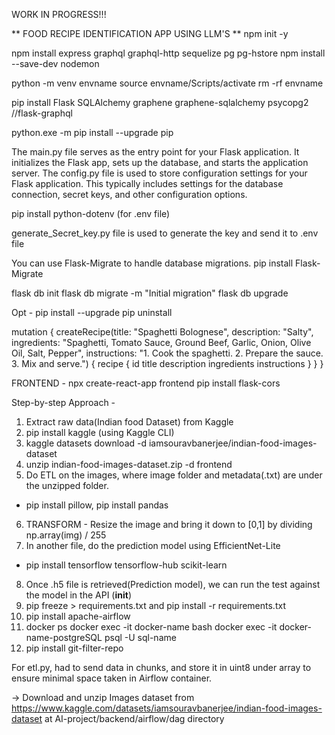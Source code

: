 WORK IN PROGRESS!!!

** FOOD RECIPE IDENTIFICATION APP USING LLM'S **
npm init -y

npm install express graphql graphql-http sequelize pg pg-hstore
npm install --save-dev nodemon

python -m venv envname
source envname/Scripts/activate
rm -rf envname

pip install Flask SQLAlchemy graphene graphene-sqlalchemy psycopg2 //flask-graphql

python.exe -m pip install --upgrade pip

The main.py file serves as the entry point for your Flask application. It initializes the Flask app, sets up the database, and starts the application server. 
The config.py file is used to store configuration settings for your Flask application. This typically includes settings for the database connection, secret keys, and other configuration options.

pip install python-dotenv (for .env file)

generate_Secret_key.py file is used to generate the key and send it to .env file

You can use Flask-Migrate to handle database migrations.
pip install Flask-Migrate

flask db init
flask db migrate -m "Initial migration"
flask db upgrade


Opt -
 pip install --upgrade
 pip uninstall


 mutation {
  createRecipe(title: "Spaghetti Bolognese", description: "Salty", ingredients: "Spaghetti, Tomato Sauce, Ground Beef, Garlic, Onion, Olive Oil, Salt, Pepper", instructions: "1. Cook the spaghetti. 2. Prepare the sauce. 3. Mix and serve.") {
    recipe {
      id
      title
      description
      ingredients
      instructions
    }
  }
}


FRONTEND -
npx create-react-app frontend
pip install flask-cors


Step-by-step Approach -
1. Extract raw data(Indian food Dataset) from Kaggle
2. pip install kaggle (using Kaggle CLI)
3. kaggle datasets download -d iamsouravbanerjee/indian-food-images-dataset
4. unzip indian-food-images-dataset.zip -d frontend
5. Do ETL on the images, where image folder and metadata(.txt) are under the unzipped folder.
 - pip install pillow, pip install pandas
6. TRANSFORM - Resize the image and bring it down to [0,1] by dividing np.array(img) / 255
7. In another file, do the prediction model using EfficientNet-Lite
 - pip install tensorflow tensorflow-hub scikit-learn
8. Once .h5 file is retrieved(Prediction model), we can run the test against the model in the API (__init__)
9. pip freeze > requirements.txt and pip install -r requirements.txt
10. pip install apache-airflow
11. docker ps
    docker exec -it docker-name bash
    docker exec -it docker-name-postgreSQL psql -U sql-name
12. pip install git-filter-repo


For etl.py, had to send data in chunks, and store it in uint8 under array to ensure minimal space taken in Airflow container.

-> Download and unzip Images dataset from https://www.kaggle.com/datasets/iamsouravbanerjee/indian-food-images-dataset
at AI-project/backend/airflow/dag directory
